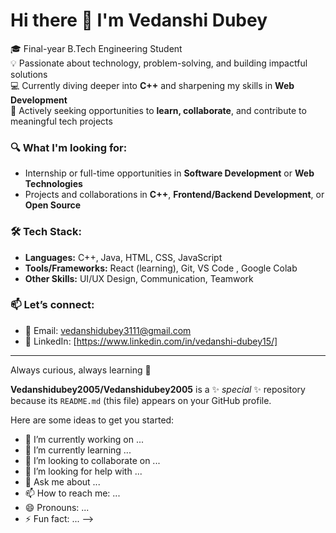 # Hi there 👋 I'm Vedanshi Dubey

🎓 Final-year B.Tech Engineering Student  
💡 Passionate about technology, problem-solving, and building impactful solutions  
💻 Currently diving deeper into **C++** and sharpening my skills in **Web Development**  
🤝 Actively seeking opportunities to **learn, collaborate**, and contribute to meaningful tech projects  

### 🔍 What I'm looking for:
- Internship or full-time opportunities in **Software Development** or **Web Technologies**
- Projects and collaborations in **C++**, **Frontend/Backend Development**, or **Open Source**

### 🛠️ Tech Stack:
- **Languages:** C++, Java, HTML, CSS, JavaScript  
- **Tools/Frameworks:** React (learning), Git, VS Code  , Google Colab
- **Other Skills:** UI/UX Design, Communication, Teamwork  

### 📫 Let’s connect:
- 📧 Email: vedanshidubey3111@gmail.com  
- 💼 LinkedIn: [https://www.linkedin.com/in/vedanshi-dubey15/]  


---

Always curious, always learning 🌱  

**Vedanshidubey2005/Vedanshidubey2005** is a ✨ _special_ ✨ repository because its `README.md` (this file) appears on your GitHub profile.

Here are some ideas to get you started:

- 🔭 I’m currently working on ...
- 🌱 I’m currently learning ...
- 👯 I’m looking to collaborate on ...
- 🤔 I’m looking for help with ...
- 💬 Ask me about ...
- 📫 How to reach me: ... 
- 😄 Pronouns: ...
- ⚡ Fun fact: ...
-->
